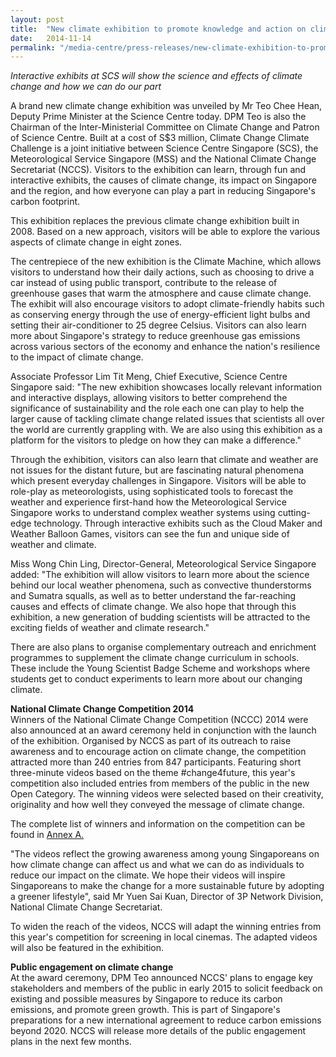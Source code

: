 ```yaml
---
layout: post
title:  "New climate exhibition to promote knowledge and action on climate issues"
date:   2014-11-14
permalink: "/media-centre/press-releases/new-climate-exhibition-to-promote-knowledge-and-action-on-climate-issues"
---
```


_Interactive exhibits at SCS will show the science and effects of climate change and how we can do our part_  

A brand new climate change exhibition was unveiled by Mr Teo Chee Hean, Deputy Prime Minister at the Science Centre today. DPM Teo is also the Chairman of the Inter-Ministerial Committee on Climate Change and Patron of Science Centre. Built at a cost of S$3 million, Climate Change Climate Challenge is a joint initiative between Science Centre Singapore (SCS), the Meteorological Service Singapore (MSS) and the National Climate Change Secretariat (NCCS). Visitors to the exhibition can learn, through fun and interactive exhibits, the causes of climate change, its impact on Singapore and the region, and how everyone can play a part in reducing Singapore's carbon footprint.

This exhibition replaces the previous climate change exhibition built in 2008. Based on a new approach, visitors will be able to explore the various aspects of climate change in eight zones.

The centrepiece of the new exhibition is the Climate Machine, which allows visitors to understand how their daily actions, such as choosing to drive a car instead of using public transport, contribute to the release of greenhouse gases that warm the atmosphere and cause climate change. The exhibit will also encourage visitors to adopt climate-friendly habits such as conserving energy through the use of energy-efficient light bulbs and setting their air-conditioner to 25 degree Celsius. Visitors can also learn more about Singapore's strategy to reduce greenhouse gas emissions across various sectors of the economy and enhance the nation's resilience to the impact of climate change.

Associate Professor Lim Tit Meng, Chief Executive, Science Centre Singapore said: "The new exhibition showcases locally relevant information and interactive displays, allowing visitors to better comprehend the significance of sustainability and the role each one can play to help the larger cause of tackling climate change related issues that scientists all over the world are currently grappling with. We are also using this exhibition as a platform for the visitors to pledge on how they can make a difference."

Through the exhibition, visitors can also learn that climate and weather are not issues for the distant future, but are fascinating natural phenomena which present everyday challenges in Singapore. Visitors will be able to role-play as meteorologists, using sophisticated tools to forecast the weather and experience first-hand how the Meteorological Service Singapore works to understand complex weather systems using cutting-edge technology. Through interactive exhibits such as the Cloud Maker and Weather Balloon Games, visitors can see the fun and unique side of weather and climate.

Miss Wong Chin Ling, Director-General, Meteorological Service Singapore added: "The exhibition will allow visitors to learn more about the science behind our local weather phenomena, such as convective thunderstorms and Sumatra squalls, as well as to better understand the far-reaching causes and effects of climate change. We also hope that through this exhibition, a new generation of budding scientists will be attracted to the exciting fields of weather and climate research."

There are also plans to organise complementary outreach and enrichment programmes to supplement the climate change curriculum in schools. These include the Young Scientist Badge Scheme and workshops where students get to conduct experiments to learn more about our changing climate.

**National Climate Change Competition 2014**   
Winners of the National Climate Change Competition (NCCC) 2014 were also announced at an award ceremony held in conjunction with the launch of the exhibition. Organised by NCCS as part of its outreach to raise awareness and to encourage action on climate change, the competition attracted more than 240 entries from 847 participants. Featuring short three-minute videos based on the theme #change4future, this year's competition also included entries from members of the public in the new Open Category. The winning videos were selected based on their creativity, originality and how well they conveyed the message of climate change.

The complete list of winners and information on the competition can be found in [Annex A.](https://github.com/isomerpages/isomerpages-stratgroup/raw/master/images/Press%20Release%20images/PDFs/20141114_annex_a.pdf)

"The videos reflect the growing awareness among young Singaporeans on how climate change can affect us and what we can do as individuals to reduce our impact on the climate. We hope their videos will inspire Singaporeans to make the change for a more sustainable future by adopting a greener lifestyle", said Mr Yuen Sai Kuan, Director of 3P Network Division, National Climate Change Secretariat.

To widen the reach of the videos, NCCS will adapt the winning entries from this year's competition for screening in local cinemas. The adapted videos will also be featured in the exhibition.

**Public engagement on climate change**   
At the award ceremony, DPM Teo announced NCCS' plans to engage key stakeholders and members of the public in early 2015 to solicit feedback on existing and possible measures by Singapore to reduce its carbon emissions, and promote green growth. This is part of Singapore's preparations for a new international agreement to reduce carbon emissions beyond 2020. NCCS will release more details of the public engagement plans in the next few months.

